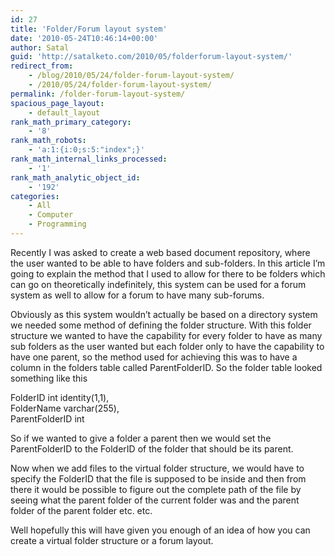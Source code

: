 ```yaml
---
id: 27
title: 'Folder/Forum layout system'
date: '2010-05-24T10:46:14+00:00'
author: Satal
guid: 'http://satalketo.com/2010/05/folderforum-layout-system/'
redirect_from:
    - /blog/2010/05/24/folder-forum-layout-system/
    - /2010/05/24/folder-forum-layout-system/
permalink: /folder-forum-layout-system/
spacious_page_layout:
    - default_layout
rank_math_primary_category:
    - '8'
rank_math_robots:
    - 'a:1:{i:0;s:5:"index";}'
rank_math_internal_links_processed:
    - '1'
rank_math_analytic_object_id:
    - '192'
categories:
    - All
    - Computer
    - Programming
---
```


Recently I was asked to create a web based document repository, where the user wanted to be able to have folders and sub-folders. In this article I’m going to explain the method that I used to allow for there to be folders which can go on theoretically indefinitely, this system can be used for a forum system as well to allow for a forum to have many sub-forums.

Obviously as this system wouldn’t actually be based on a directory system we needed some method of defining the folder structure. With this folder structure we wanted to have the capability for every folder to have as many sub folders as the user wanted but each folder only to have the capability to have one parent, so the method used for achieving this was to have a column in the folders table called ParentFolderID. So the folder table looked something like this

FolderID int identity(1,1),  
FolderName varchar(255),  
ParentFolderID int

So if we wanted to give a folder a parent then we would set the ParentFolderID to the FolderID of the folder that should be its parent.

Now when we add files to the virtual folder structure, we would have to specify the FolderID that the file is supposed to be inside and then from there it would be possible to figure out the complete path of the file by seeing what the parent folder of the current folder was and the parent folder of the parent folder etc. etc.

Well hopefully this will have given you enough of an idea of how you can create a virtual folder structure or a forum layout.